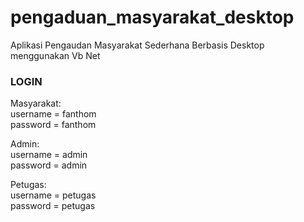 # pengaduan_masyarakat_desktop
Aplikasi Pengaudan Masyarakat Sederhana Berbasis Desktop menggunakan Vb Net

### LOGIN

Masyarakat: \
username = fanthom \
password = fanthom 

Admin: \
username = admin \
password = admin 

Petugas: \
username = petugas \
password = petugas

